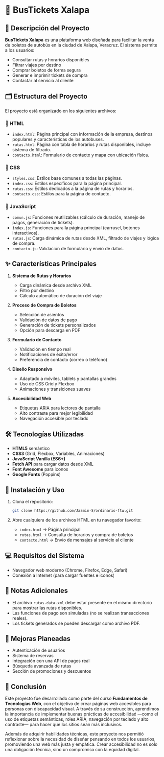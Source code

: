  # 🚌 BusTickets Xalapa

## 📌 Descripción del Proyecto

**BusTickets Xalapa** es una plataforma web diseñada para facilitar la venta de boletos de autobús en la ciudad de Xalapa, Veracruz. El sistema permite a los usuarios:

* Consultar rutas y horarios disponibles
* Filtrar viajes por destino
* Comprar boletos de forma segura
* Generar e imprimir tickets de compra
* Contactar al servicio al cliente

## 🗂️ Estructura del Proyecto

El proyecto está organizado en los siguientes archivos:

### 🔹 HTML

* `index.html`: Página principal con información de la empresa, destinos populares y características de los autobuses.
* `rutas.html`: Página con tabla de horarios y rutas disponibles, incluye sistema de filtrado.
* `contacto.html`: Formulario de contacto y mapa con ubicación física.

### 🎨 CSS

* `styles.css`: Estilos base comunes a todas las páginas.
* `index.css`: Estilos específicos para la página principal.
* `rutas.css`: Estilos dedicados a la página de rutas y horarios.
* `contacto.css`: Estilos para la página de contacto.

### 🧠 JavaScript

* `comun.js`: Funciones reutilizables (cálculo de duración, manejo de pagos, generación de tickets).
* `index.js`: Funciones para la página principal (carrusel, botones interactivos).
* `rutas.js`: Carga dinámica de rutas desde XML, filtrado de viajes y lógica de compra.
* `contacto.js`: Validación de formulario y envío de datos.

## ✨ Características Principales

1. **Sistema de Rutas y Horarios**

   * Carga dinámica desde archivo XML
   * Filtro por destino
   * Cálculo automático de duración del viaje

2. **Proceso de Compra de Boletos**

   * Selección de asientos
   * Validación de datos de pago
   * Generación de tickets personalizados
   * Opción para descarga en PDF

3. **Formulario de Contacto**

   * Validación en tiempo real
   * Notificaciones de éxito/error
   * Preferencia de contacto (correo o teléfono)

4. **Diseño Responsivo**

   * Adaptado a móviles, tablets y pantallas grandes
   * Uso de CSS Grid y Flexbox
   * Animaciones y transiciones suaves

5. **Accesibilidad Web**

   * Etiquetas ARIA para lectores de pantalla
   * Alto contraste para mejor legibilidad
   * Navegación accesible por teclado

## 🛠️ Tecnologías Utilizadas

* **HTML5** semántico
* **CSS3** (Grid, Flexbox, Variables, Animaciones)
* **JavaScript Vanilla (ES6+)**
* **Fetch API** para cargar datos desde XML
* **Font Awesome** para iconos
* **Google Fonts** (Poppins)

## 🚀 Instalación y Uso

1. Clona el repositorio:

   ```bash
   git clone https://github.com/Jazmin-S/ordinario-ftw.git
   ```

2. Abre cualquiera de los archivos HTML en tu navegador favorito:

   * `index.html` → Página principal
   * `rutas.html` → Consulta de horarios y compra de boletos
   * `contacto.html` → Envío de mensajes al servicio al cliente

## 💻 Requisitos del Sistema

* Navegador web moderno (Chrome, Firefox, Edge, Safari)
* Conexión a Internet (para cargar fuentes e iconos)

## 📄 Notas Adicionales

* El archivo `rutas-data.xml` debe estar presente en el mismo directorio para mostrar las rutas disponibles.
* Las funciones de pago son simuladas (no se realizan transacciones reales).
* Los tickets generados se pueden descargar como archivo PDF.

## 🔧 Mejoras Planeadas

* Autenticación de usuarios
* Sistema de reservas
* Integración con una API de pagos real
* Búsqueda avanzada de rutas
* Sección de promociones y descuentos


## 📘 Conclusión

Este proyecto fue desarrollado como parte del curso **Fundamentos de Tecnologías Web**, con el objetivo de crear páginas web accesibles para personas con discapacidad visual. A través de su construcción, aprendimos la importancia de implementar buenas prácticas de accesibilidad —como el uso de etiquetas semánticas, roles ARIA, navegación por teclado y alto contraste— para hacer que los sitios sean más inclusivos.

Además de adquirir habilidades técnicas, este proyecto nos permitió reflexionar sobre la necesidad de diseñar pensando en todos los usuarios, promoviendo una web más justa y empática. Crear accesibilidad no es solo una obligación técnica, sino un compromiso con la equidad digital.
